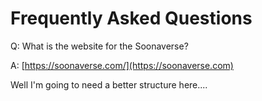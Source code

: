 # Frequently Asked Questions

Q: What is the website for the Soonaverse?

A: [https://soonaverse.com/](https://soonaverse.com)



Well I'm going to need a better structure here....
